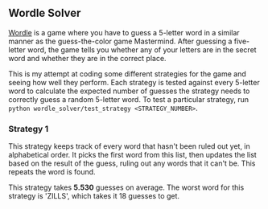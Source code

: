 ## Wordle Solver

[Wordle](https://www.powerlanguage.co.uk/wordle/) is a game where you have to guess a 5-letter word in a similar manner
as the guess-the-color game Mastermind. After guessing a five-letter word, the game tells you whether any of your
letters are in the secret word and whether they are in the correct place.

This is my attempt at coding some different strategies for the game and seeing how well they perform. Each strategy
is tested against every 5-letter word to calculate the expected number of guesses the strategy needs to correctly
guess a random 5-letter word. To test a particular strategy,
run ```python wordle_solver/test_strategy <STRATEGY_NUMBER>```.

### Strategy 1

This strategy keeps track of every word that hasn't been ruled out yet, in alphabetical order. It picks the first word
from this list, then updates the list based on the result of the guess, ruling out any words that it can't be. This
repeats the word is found.

This strategy takes **5.530** guesses on average. The worst word for this strategy is 'ZILLS', which takes it 18 guesses to
get.
